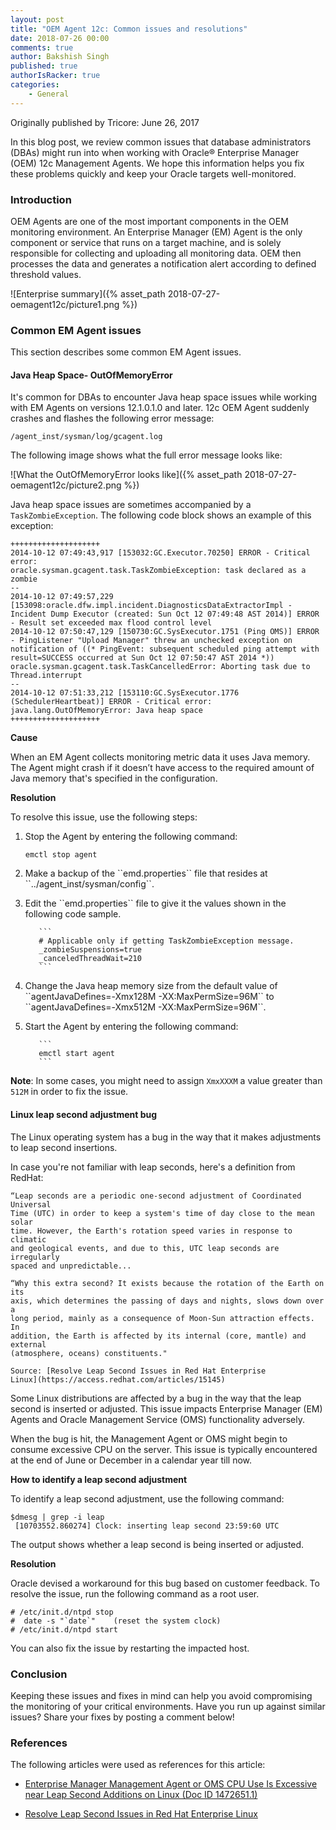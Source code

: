 ```yaml
---
layout: post
title: "OEM Agent 12c: Common issues and resolutions"
date: 2018-07-26 00:00
comments: true
author: Bakshish Singh
published: true
authorIsRacker: true
categories:
    - General
---
```


Originally published by Tricore: June 26, 2017

In this blog post, we review common issues that database administrators
(DBAs) might run into when working with Oracle&reg; Enterprise Manager (OEM)
12c Management Agents. We hope this information helps you fix these
problems quickly and keep your Oracle targets well-monitored.

<!-- more -->

### Introduction

OEM Agents are one of the most important components in the OEM monitoring
environment. An Enterprise Manager (EM) Agent is the only component or service
that runs on a target machine, and is solely responsible for collecting and
uploading all monitoring data. OEM then processes the data and
generates a notification alert according to defined threshold values.

![Enterprise summary]({% asset_path 2018-07-27-oemagent12c/picture1.png %})

### Common EM Agent issues

This section describes some common EM Agent issues.

#### Java Heap Space- OutOfMemoryError

It's common for DBAs to encounter Java heap space issues
while working with EM Agents on versions 12.1.0.1.0 and later. 12c OEM Agent
suddenly crashes and flashes the following error message:

``/agent_inst/sysman/log/gcagent.log ``

The following image shows what the full error message looks like:

![What the OutOfMemoryError looks like]({% asset_path 2018-07-27-oemagent12c/picture2.png %})

Java heap space issues are sometimes accompanied by a ``TaskZombieException``.
The following code block shows an example of this exception:

```
++++++++++++++++++++
2014-10-12 07:49:43,917 [153032:GC.Executor.70250] ERROR - Critical error:
oracle.sysman.gcagent.task.TaskZombieException: task declared as a zombie
--
2014-10-12 07:49:57,229 [153098:oracle.dfw.impl.incident.DiagnosticsDataExtractorImpl - Incident Dump Executor (created: Sun Oct 12 07:49:48 AST 2014)] ERROR - Result set exceeded max flood control level
2014-10-12 07:50:47,129 [150730:GC.SysExecutor.1751 (Ping OMS)] ERROR - PingListener "Upload Manager" threw an unchecked exception on notification of ((* PingEvent: subsequent scheduled ping attempt with result=SUCCESS occurred at Sun Oct 12 07:50:47 AST 2014 *))
oracle.sysman.gcagent.task.TaskCancelledError: Aborting task due to Thread.interrupt
--
2014-10-12 07:51:33,212 [153110:GC.SysExecutor.1776 (SchedulerHeartbeat)] ERROR - Critical error:
java.lang.OutOfMemoryError: Java heap space
++++++++++++++++++++
```

**Cause**

When an EM Agent collects monitoring metric data it uses Java memory. The
Agent might crash if it doesn’t have access to the required amount of Java
memory that's specified in the configuration.

**Resolution**  

To resolve this issue, use the following steps:

1. Stop the Agent by entering the following command:

      ``emctl stop agent``

<ol start=2>
  <li>Make a backup of the ``emd.properties`` file that resides at
   ``../agent_inst/sysman/config``.</li>
</ol>

<ol start=3>
  <li>Edit the ``emd.properties`` file to give it the values shown in the
   following code sample.

       ```
       # Applicable only if getting TaskZombieException message.
       _zombieSuspensions=true
       _canceledThreadWait=210
       ```
   </li>
</ol>

<ol start=4>
  <li>Change the Java heap memory size from the default value of
   ``agentJavaDefines=-Xmx128M -XX:MaxPermSize=96M`` to
   ``agentJavaDefines=-Xmx512M -XX:MaxPermSize=96M``.
  </li>
</ol>

<ol start=5>
  <li>Start the Agent by entering the following command:

       ```
       emctl start agent
       ```
   </li>
 </ol>

**Note**: In some cases, you might need to assign ``XmxXXXM`` a value greater
than ``512M`` in order to fix the issue.

#### Linux leap second adjustment bug

The Linux operating system has a bug in the way that it makes adjustments to
leap second insertions.

In case you're not familiar with leap seconds, here's a definition from RedHat:

    “Leap seconds are a periodic one-second adjustment of Coordinated Universal
    Time (UTC) in order to keep a system's time of day close to the mean solar
    time. However, the Earth's rotation speed varies in response to climatic
    and geological events, and due to this, UTC leap seconds are irregularly
    spaced and unpredictable...

    “Why this extra second? It exists because the rotation of the Earth on its
    axis, which determines the passing of days and nights, slows down over a
    long period, mainly as a consequence of Moon-Sun attraction effects. In
    addition, the Earth is affected by its internal (core, mantle) and external
    (atmosphere, oceans) constituents."

    Source: [Resolve Leap Second Issues in Red Hat Enterprise
    Linux](https://access.redhat.com/articles/15145)

Some Linux distributions are affected by a bug in the way that the leap second
is inserted or adjusted. This issue impacts Enterprise Manager (EM) Agents and
Oracle Management Service (OMS) functionality adversely.  

When the bug is hit, the Management Agent or OMS might begin to consume
excessive CPU on the server. This issue is typically encountered at the end of
June or December in a calendar year till now.

**How to identify a leap second adjustment**

To identify a leap second adjustment, use the following command:

```
$dmesg | grep -i leap
 [10703552.860274] Clock: inserting leap second 23:59:60 UTC
```

The output shows whether a leap second is being inserted or adjusted.

**Resolution**

Oracle devised a workaround for this bug based on customer feedback.
To resolve the issue, run the following command as a root user.

```
# /etc/init.d/ntpd stop
#  date -s "`date`"    (reset the system clock)
# /etc/init.d/ntpd start
```

You can also fix the issue by restarting the impacted host.

### Conclusion

Keeping these issues and fixes in mind can help you avoid
compromising the monitoring of your critical environments. Have you run up
against similar issues? Share your fixes by posting a comment below!

### References  

The following articles were used as references for this article:

- [Enterprise Manager Management Agent or OMS CPU Use Is Excessive near Leap
  Second Additions on Linux (Doc ID
    1472651.1)](https://support.oracle.com/epmos/faces/DocumentDisplay?_afrLoop=287033065719959&id=1472651.1&_adf.ctrl-state=qtcxet0s2_85)

- [Resolve Leap Second Issues in Red Hat Enterprise
  Linux](https://access.redhat.com/articles/15145)
